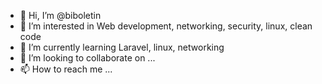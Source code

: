 - 👋 Hi, I’m @biboletin
- 👀 I’m interested in Web development, networking, security, linux, clean code
- 🌱 I’m currently learning Laravel, linux, networking 
- 💞️ I’m looking to collaborate on ...
- 📫 How to reach me ...

<!---
biboletin/biboletin is a ✨ special ✨ repository because its `README.md` (this file) appears on your GitHub profile.
You can click the Preview link to take a look at your changes.
--->
